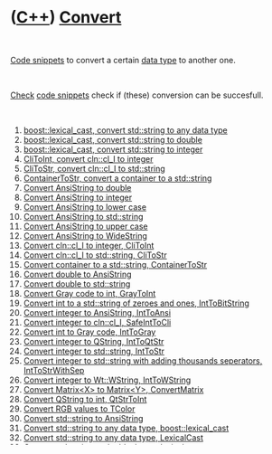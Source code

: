 
 

 

 

 

 

([C++](Cpp.md)) [Convert](CppConvert.md)
==========================================

 

[Code snippets](CppCodeSnippets.md) to convert a certain [data
type](CppDataType.md) to another one.

 

[Check](CppCheck.md) [code snippets](CppCodeSnippets.md) check if
(these) conversion can be succesfull.

 

1.  [boost::lexical\_cast, convert std::string to any data
    type](CppLexical_cast.md)
2.  [boost::lexical\_cast, convert std::string to
    double](CppLexical_cast.md)
3.  [boost::lexical\_cast, convert std::string to
    integer](CppLexical_cast.md)
4.  [CliToInt, convert cln::cl\_I to integer](CppCliToInt.md)
5.  [CliToStr, convert cln::cl\_I to std::string](CppCliToStr.md)
6.  [ContainerToStr, convert a container to a
    std::string](CppContainerToStr.md)
7.  [Convert AnsiString to double](CppAnsiToDouble.md)
8.  [Convert AnsiString to integer](CppAnsiToInt.md)
9.  [Convert AnsiString to lower case](CppAnsiToLower.md)
10. [Convert AnsiString to std::string](CppAnsiToStr.md)
11. [Convert AnsiString to upper case](CppAnsiToUpper.md)
12. [Convert AnsiString to WideString](CppAnsiToWide.md)
13. [Convert cln::cl\_I to integer, CliToInt](CppCliToInt.md)
14. [Convert cln::cl\_I to std::string, CliToStr](CppCliToStr.md)
15. [Convert container to a std::string,
    ContainerToStr](CppContainerToStr.md)
16. [Convert double to AnsiString](CppDoubleToAnsi.md)
17. [Convert double to std::string](CppDoubleToStr.md)
18. [Convert Gray code to int, GrayToInt](CppGrayToInt.md)
19. [Convert int to a std::string of zeroes and ones,
    IntToBitString](CppIntToBitString.md)
20. [Convert integer to AnsiString, IntToAnsi](CppIntToAnsi.md)
21. [Convert integer to cln::cl\_I, SafeIntToCli](CppSafeIntToCli.md)
22. [Convert int to Gray code, IntToGray](CppIntToGray.md)
23. [Convert integer to QString, IntToQtStr](CppIntToQtStr.md)
24. [Convert integer to std::string, IntToStr](CppIntToStr.md)
25. [Convert integer to std::string with adding thousands seperators,
    IntToStrWithSep](CppIntToStrWithSep.md)
26. [Convert integer to Wt::WString, IntToWString](CppIntToWString.md)
27. [Convert Matrix&lt;X&gt; to Matrix&lt;Y&gt;,
    ConvertMatrix](CppConvertMatrix.md)
28. [Convert QString to int, QtStrToInt](CppQtStrToInt.md)
29. [Convert RGB values to TColor](CppColorToRgb.md)
30. [Convert std::string to AnsiString](CppStrToAnsi.md)
31. [Convert std::string to any data type,
    boost::lexical\_cast](CppLexical_cast.md)
32. [Convert std::string to any data type,
    LexicalCast](CppLexicalCast.md)
33. [Convert std::string to double,
    boost::lexical\_cast](CppLexical_cast.md)
34. [Convert std::string to double, LexicalCast](CppLexicalCast.md)
35. [Convert std::string to double, ToDouble](CppToDouble.md)
36. [Convert std::string to integer,
    boost::lexical\_cast](CppLexical_cast.md)
37. [Convert std::string to integer, LexicalCast](CppLexicalCast.md)
38. [Convert std::string to integer, ToInt](CppToInt.md)
39. [Convert std::string to lower case](CppStrToLower.md)
40. [Convert std::string to upper case](CppStrToUpper.md)
41. [Convert std::vector&lt;X&gt; to std::vector&lt;Y&gt;,
    ConvertVector](CppConvertVector.md)
42. [Convert std::string to WideString](CppStrToWide.md)
43. [Convert std::string to Wt::WString, StrToWStr](CppStrToWStr.md)
44. [Convert std::time\_t to std::string](CppTimeToStr.md)
45. [Convert std::vector&lt;std::vector&lt;X&gt; &gt; to
    std::vector&lt;std::vector&lt;Y&gt; &gt;,
    ConvertMatrix](CppConvertMatrix.md)
46. [Convert TColor to RGB values](CppColorToRgb.md)
47. [Convert TImage to TStringList](CppImageToStringList.md) ([ASCII
    art](CppAsciiArt.md))
48. [Convert two 2D std::vector&lt;X&gt; to 2D std::vector&lt;Y&gt;,
    ConvertMatrix](CppConvertMatrix.md)
49. [Convert WideString to AnsiString](CppWideToAnsi.md)
50. [Convert WideString to double](CppWideToDouble.md)
51. [Convert WideString to integer](CppWideToInt.md)
52. [Convert WideString to std::string](CppWideToStr.md)
53. [Convert Wt::WString to int, WStringToInt](CppWStringToInt.md)
54. [Convert Wt::WString to std::string, WStrToStr](CppWStrToStr.md)
55. [ConvertMatrix, convert Matrix&lt;X&gt; to
    Matrix&lt;Y&gt;](CppConvertMatrix.md)
56. [ConvertMatrix, convert std::vector&lt;std::vector&lt;X&gt; &gt; to
    std::vector&lt;std::vector&lt;Y&gt; &gt;](CppConvertMatrix.md)
57. [ConvertMatrix, convert two 2D std::vector&lt;X&gt; to 2D
    std::vector&lt;Y&gt;](CppConvertMatrix.md)
58. [ConvertVector, convert std::vector&lt;X&gt; to
    std::vector&lt;Y&gt;](CppConvertVector.md)
59. [GrayToInt, convert Gray code to int](CppGrayToInt.md)
60. [IntToBitString, convert int to a std::string of zeroes and
    ones](CppIntToBitString.md)
61. [IntToGray, convert int to Gray code](CppIntToGray.md)
62. [IntToQtStr, convert integer to QString](CppIntToQtStr.md)
63. [IntToStr, convert integer to std::string](CppIntToStr.md)
64. [IntToStrWithSep: convert int to std::string with adding thousands
    seperators](CppIntToStrWithSep.md)
65. [IntToWString, convert integer to Wt::WString](CppIntToWString.md)
66. [lexical\_cast, boost::lexical\_cast, convert std::string to any
    data type](CppLexical_cast.md)
67. [lexical\_cast, boost::lexical\_cast, convert std::string to
    double](CppLexical_cast.md)
68. [lexical\_cast, boost::lexical\_cast, convert std::string to
    integer](CppLexical_cast.md)
69. [LexicalCast, convert std::string to any data
    type](CppLexicalCast.md)
70. [LexicalCast, convert std::string to double](CppLexicalCast.md)
71. [LexicalCast, convert std::string to integer](CppLexicalCast.md)
72. [QtStrToInt, convert QString to int](CppQtStrToInt.md)
73. [SafeIntToCli, convert int to cln::cl\_I](CppSafeIntToCli.md)
74. [StrToWStr, convert std::string to Wt::WString](CppStrToWStr.md)
75. [ToDouble, convert std::string to double](CppToDouble.md)
76. [ToInt, convert std::string to integer](CppToInt.md)
77. [WStringToInt, convert Wt::WString to int](CppWStringToInt.md)
78. [WStrToStr, convert Wt::WString to std::string](CppWStrToStr.md)

 

 

 

 

 

 

